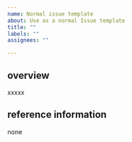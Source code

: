 ```yaml
---
name: Normal issue template
about: Use as a normal Issue template
title: ""
labels: ""
assignees: ""

---
```


## overview
<!-- [概要] このセクションでは、このPRの目的と概要を簡潔に説明してください。-->
xxxxx

## reference information
<!-- [参考情報] このセクションでは、このIssueの参考情報やタスクをリンクしてください。-->
none
